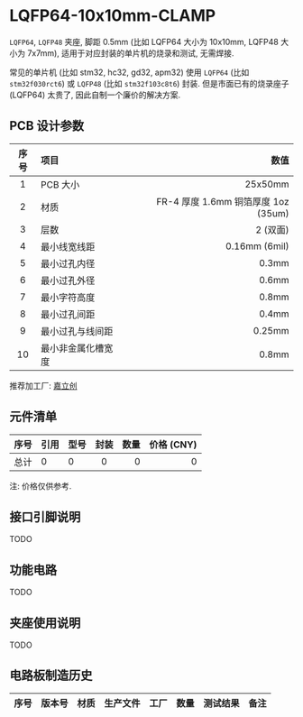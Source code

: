 # LQFP64-10x10mm-CLAMP

`LQFP64`, `LQFP48` 夹座, 脚距 0.5mm (比如 LQFP64 大小为 10x10mm, LQFP48 大小为 7x7mm),
适用于对应封装的单片机的烧录和测试, 无需焊接.

常见的单片机 (比如 stm32, hc32, gd32, apm32) 使用 `LQFP64` (比如 `stm32f030rct6`)
或 `LQFP48` (比如 `stm32f103c8t6`) 封装.
但是市面已有的烧录座子 (LQFP64) 太贵了, 因此自制一个廉价的解决方案.


## PCB 设计参数

| 序号 | 项目 | 数值 |
| :--: | :-- | ---: |
| 1 | PCB 大小 | 25x50mm |
| 2 | 材质 | FR-4 厚度 1.6mm 铜箔厚度 1oz (35um) |
| 3 | 层数 | 2 (双面) |
| 4 | 最小线宽线距 | 0.16mm (6mil) |
| 5 | 最小过孔内径 | 0.3mm |
| 6 | 最小过孔外径 | 0.6mm |
| 7 | 最小字符高度 | 0.8mm |
| 8 | 最小过孔间距 | 0.4mm |
| 9 | 最小过孔与线间距 | 0.25mm |
| 10 | 最小非金属化槽宽度 | 0.8mm |

推荐加工厂: [嘉立创](https://www.jlc.com/)


## 元件清单

| 序号 | 引用 | 型号 | 封装 | 数量 | 价格 (CNY) |
| :--: | :-- | :--- | :--: | --: | ---------: |
| 总计 | 0 | 0 | 0 | 0 | 0 |

注: 价格仅供参考.


## 接口引脚说明

TODO


## 功能电路

TODO


## 夹座使用说明

TODO


## 电路板制造历史

| 序号 | 版本号 | 材质 | 生产文件 | 工厂 | 数量 | 测试结果 | 备注 |
| :--: | :---- | :--- | :-----: | :--: | --: | :------ | :--- |
